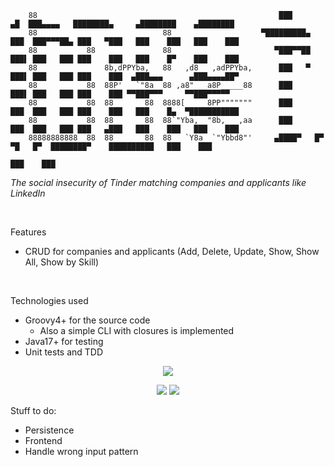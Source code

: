        88                                                      ███      ▄█  ███▄▄▄▄   ████████▄     ▄████████    ▄████████
        88                            88                    ▀█████████▄ ███  ███▀▀▀██▄ ███   ▀███   ███    ███   ███    ███
        88           88               88                       ▀███▀▀██ ███▌ ███   ███ ███    ███   ███    █▀    ███    ███
        88               8b,dPPYba,   88   ,d8   ,adPPYba,      ███   ▀ ███▌ ███   ███ ███    ███  ▄███▄▄▄      ▄███▄▄▄▄██▀
        88           88  88P'   `"8a  88 ,a8"   a8P_____88      ███     ███▌ ███   ███ ███    ███ ▀▀███▀▀▀     ▀▀███▀▀▀▀▀  
        88           88  88       88  8888[     8PP"""""""      ███     ███  ███   ███ ███    ███   ███    █▄  ▀███████████
        88           88  88       88  88`"Yba,  "8b,   ,aa      ███     ███  ███   ███ ███   ▄███   ███    ███   ███    ███
        88888888888  88  88       88  88   `Y8a  `"Ybbd8"'     ▄████▀   █▀    ▀█   █▀  ████████▀    ██████████   ███    ███
                                                                                                                 ███    ███

_The social insecurity of Tinder matching companies and applicants like LinkedIn_

<br>


Features
* CRUD for companies and applicants (Add, Delete, Update, Show, Show All, Show by Skill)

<br>

Technologies used
* Groovy4+ for the source code
  * Also a simple CLI with closures is implemented
* Java17+ for testing
* Unit tests and TDD 


<p align="center">
  <img src="https://user-images.githubusercontent.com/77312190/221707525-eb23937e-577d-4896-9af1-035efa5a4775.png"/>
</p>

<p align="center">
  <img src="https://user-images.githubusercontent.com/77312190/221707716-3435b720-7a3f-44b6-8e60-b39a5c91bc4c.png"/>
  <img src="https://user-images.githubusercontent.com/77312190/221707883-bd0b9465-99fa-4d87-b479-605ea0a70ba7.png"/>
</p>

Stuff to do:
* Persistence
* Frontend
* Handle wrong input pattern



